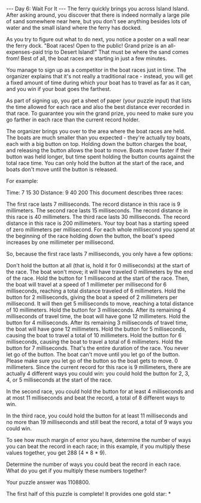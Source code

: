 --- Day 6: Wait For It ---
The ferry quickly brings you across Island Island. After asking around, you discover that there is indeed normally a
large pile of sand somewhere near here, but you don't see anything besides lots of water and the small island where the
ferry has docked.

As you try to figure out what to do next, you notice a poster on a wall near the ferry dock. "Boat races! Open to the
public! Grand prize is an all-expenses-paid trip to Desert Island!" That must be where the sand comes from! Best of all,
the boat races are starting in just a few minutes.

You manage to sign up as a competitor in the boat races just in time. The organizer explains that it's not really a
traditional race - instead, you will get a fixed amount of time during which your boat has to travel as far as it can,
and you win if your boat goes the farthest.

As part of signing up, you get a sheet of paper (your puzzle input) that lists the time allowed for each race and also
the best distance ever recorded in that race. To guarantee you win the grand prize, you need to make sure you go farther
in each race than the current record holder.

The organizer brings you over to the area where the boat races are held. The boats are much smaller than you expected -
they're actually toy boats, each with a big button on top. Holding down the button charges the boat, and releasing the
button allows the boat to move. Boats move faster if their button was held longer, but time spent holding the button
counts against the total race time. You can only hold the button at the start of the race, and boats don't move until
the button is released.

For example:

Time:      7 15 30
Distance:  9 40 200
This document describes three races:

The first race lasts 7 milliseconds. The record distance in this race is 9 millimeters.
The second race lasts 15 milliseconds. The record distance in this race is 40 millimeters.
The third race lasts 30 milliseconds. The record distance in this race is 200 millimeters.
Your toy boat has a starting speed of zero millimeters per millisecond. For each whole millisecond you spend at the
beginning of the race holding down the button, the boat's speed increases by one millimeter per millisecond.

So, because the first race lasts 7 milliseconds, you only have a few options:

Don't hold the button at all (that is, hold it for 0 milliseconds) at the start of the race. The boat won't move; it
will have traveled 0 millimeters by the end of the race.
Hold the button for 1 millisecond at the start of the race. Then, the boat will travel at a speed of 1 millimeter per
millisecond for 6 milliseconds, reaching a total distance traveled of 6 millimeters.
Hold the button for 2 milliseconds, giving the boat a speed of 2 millimeters per millisecond. It will then get 5
milliseconds to move, reaching a total distance of 10 millimeters.
Hold the button for 3 milliseconds. After its remaining 4 milliseconds of travel time, the boat will have gone 12
millimeters.
Hold the button for 4 milliseconds. After its remaining 3 milliseconds of travel time, the boat will have gone 12
millimeters.
Hold the button for 5 milliseconds, causing the boat to travel a total of 10 millimeters.
Hold the button for 6 milliseconds, causing the boat to travel a total of 6 millimeters.
Hold the button for 7 milliseconds. That's the entire duration of the race. You never let go of the button. The boat
can't move until you let go of the button. Please make sure you let go of the button so the boat gets to move. 0
millimeters.
Since the current record for this race is 9 millimeters, there are actually 4 different ways you could win: you could
hold the button for 2, 3, 4, or 5 milliseconds at the start of the race.

In the second race, you could hold the button for at least 4 milliseconds and at most 11 milliseconds and beat the
record, a total of 8 different ways to win.

In the third race, you could hold the button for at least 11 milliseconds and no more than 19 milliseconds and still
beat the record, a total of 9 ways you could win.

To see how much margin of error you have, determine the number of ways you can beat the record in each race; in this
example, if you multiply these values together, you get 288 (4 * 8 * 9).

Determine the number of ways you could beat the record in each race. What do you get if you multiply these numbers
together?

Your puzzle answer was 1108800.

The first half of this puzzle is complete! It provides one gold star: *